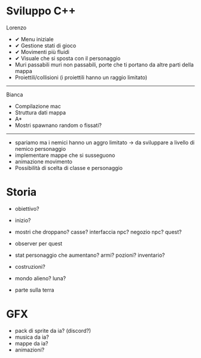 # Sviluppo C++

Lorenzo

- ✔ Menu iniziale
- ✔ Gestione stati di gioco
- ✔ Movimenti più fluidi
- ✔ Visuale che si sposta con il personaggio
- Muri passabili muri non passabili, porte che ti portano da altre parti della mappa
- Proiettili/collisioni (i proiettili hanno un raggio limitato)

---

Bianca

- Compilazione mac
- Struttura dati mappa
- A*
- Mostri spawnano random o fissati?

---

- spariamo ma i nemici hanno un aggro limitato -> da sviluppare a livello di nemico personaggio
- implementare mappe che si susseguono
- animazione movimento
- Possibilità di scelta di classe e personaggio

# Storia

- obiettivo?
- inizio?
- mostri che droppano? casse? interfaccia npc? negozio npc? quest?
- observer per quest
- stat personaggio che aumentano? armi? pozioni? inventario?
- costruzioni?

- mondo alieno? luna?
- parte sulla terra

# GFX

- pack di sprite da ia? (discord?)
- musica da ia?
- mappe da ia?
- animazioni? 



